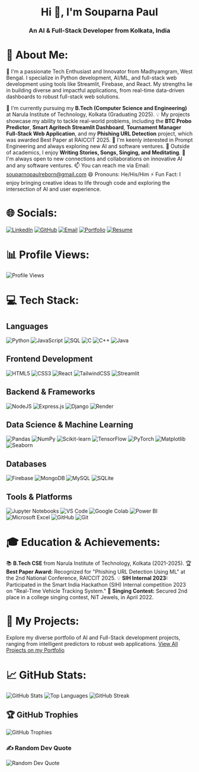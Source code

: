 <h1 align="center">Hi 👋, I'm Souparna Paul</h1>
<h3 align="center">An AI & Full-Stack Developer from Kolkata, India</h3>

# 💫 About Me:
👋 I'm a passionate Tech Enthusiast and Innovator from Madhyamgram, West Bengal. I specialize in Python development, AI/ML, and full-stack web development using tools like Streamlit, Firebase, and React. My strengths lie in building diverse and impactful applications, from real-time data-driven dashboards to robust full-stack web solutions.

🔭 I'm currently pursuing my **B.Tech (Computer Science and Engineering)** at Narula Institute of Technology, Kolkata (Graduating 2025).
💡 My projects showcase my ability to tackle real-world problems, including the **BTC Probo Predictor**, **Smart Agritech Streamlit Dashboard**, **Tournament Manager Full-Stack Web Application**, and my **Phishing URL Detection** project, which was awarded Best Paper at RAICCIT 2025.
🧐 I'm keenly interested in Prompt Engineering and always exploring new AI and software ventures.
💖 Outside of academics, I enjoy **Writing Stories, Songs, Singing, and Meditating**.
💬 I'm always open to new connections and collaborations on innovative AI and any software ventures.
📫 You can reach me via Email: souparnopaulreborn@gmail.com
😄 Pronouns: He/His/Him
⚡ Fun Fact: I enjoy bringing creative ideas to life through code and exploring the intersection of AI and user experience.

# 🌐 Socials:
[![LinkedIn](https://img.shields.io/badge/LinkedIn-%230077B5.svg?logo=linkedin&logoColor=white)](https://www.linkedin.com/in/souparno-paul-28a75524b/) 
[![GitHub](https://img.shields.io/badge/GitHub-100000?style=for-the-badge&logo=github&logoColor=white)](https://github.com/sOuL2000s) 
[![Email](https://img.shields.io/badge/Email-D14836?style=for-the-badge&logo=gmail&logoColor=white)](mailto:souparnopaulreborn@gmail.com)
[![Portfolio](https://img.shields.io/badge/Portfolio-%23000000.svg?style=for-the-badge&logo=netlify&logoColor=%2300C7B7)](https://souparna-paul-portfolio.netlify.app/)
[![Resume](https://img.shields.io/badge/Resume-0077B5?style=for-the-badge&logo=google-drive&logoColor=white)](https://souparna-paul-portfolio.netlify.app/Souparna_Paul_Latest_Resume.pdf)

# 📊 Profile Views:
![Profile Views](https://count.getloli.com/get/@sOuL2000s?theme=moebooru)

# 💻 Tech Stack:

## Languages
![Python](https://img.shields.io/badge/python-3670A0?style=for-the-badge&logo=python&logoColor=ffdd54) 
![JavaScript](https://img.shields.io/badge/javascript-%23323330.svg?style=for-the-badge&logo=javascript&logoColor=%23F7DF1E) 
![SQL](https://img.shields.io/badge/SQL-000000?style=for-the-badge&logo=microsoft-sql-server&logoColor=white) 
![C](https://img.shields.io/badge/c-%2300599C.svg?style=for-the-badge&logo=c&logoColor=white) 
![C++](https://img.shields.io/badge/c++-%2300599C.svg?style=for-the-badge&logo=c%2B%2B&logoColor=white) 
![Java](https://img.shields.io/badge/java-%23ED8B00.svg?style=for-the-badge&logo=openjdk&logoColor=white)

## Frontend Development
![HTML5](https://img.shields.io/badge/html5-%23E34F26.svg?style=for-the-badge&logo=html5&logoColor=white) 
![CSS3](https://img.shields.io/badge/css3-%231572B6.svg?style=for-the-badge&logo=css3&logoColor=white) 
![React](https://img.shields.io/badge/react-%2320232a.svg?style=for-the-badge&logo=react&logoColor=%2361DAFB) 
![TailwindCSS](https://img.shields.io/badge/tailwindcss-%2338B2AC.svg?style=for-the-badge&logo=tailwind-css&logoColor=white)
![Streamlit](https://img.shields.io/badge/Streamlit-FF4B4B?style=for-the-badge&logo=streamlit&logoColor=white)

## Backend & Frameworks
![NodeJS](https://img.shields.io/badge/node.js-6DA55F?style=for-the-badge&logo=node.js&logoColor=white) 
![Express.js](https://img.shields.io/badge/express.js-%23404d59.svg?style=for-the-badge&logo=express&logoColor=%2361DAFB) 
![Django](https://img.shields.io/badge/django-%23092E20.svg?style=for-the-badge&logo=django&logoColor=white) 
![Render](https://img.shields.io/badge/Render-%46E3B7?style=for-the-badge&logo=render&logoColor=white)

## Data Science & Machine Learning
![Pandas](https://img.shields.io/badge/pandas-%23150458.svg?style=for-the-badge&logo=pandas&logoColor=white) 
![NumPy](https://img.shields.io/badge/numpy-%23013243.svg?style=for-the-badge&logo=numpy&logoColor=white) 
![Scikit-learn](https://img.shields.io/badge/scikit--learn-%23F7931E.svg?style=for-the-badge&logo=scikit-learn&logoColor=white) 
![TensorFlow](https://img.shields.io/badge/TensorFlow-%23FF6F00.svg?style=for-the-badge&logo=tensorflow&logoColor=white) 
![PyTorch](https://img.shields.io/badge/PyTorch-%23EE4C2C.svg?style=for-the-badge&logo=pytorch&logoColor=white) 
![Matplotlib](https://img.shields.io/badge/Matplotlib-%23ffffff.svg?style=for-the-badge&logo=Matplotlib&logoColor=black)
![Seaborn](https://img.shields.io/badge/Seaborn-%230077B5.svg?style=for-the-badge&logo=seaborn&logoColor=white)

## Databases
![Firebase](https://img.shields.io/badge/firebase-%23039BE5.svg?style=for-the-badge&logo=firebase) 
![MongoDB](https://img.shields.io/badge/MongoDB-%234ea94b.svg?style=for-the-badge&logo=mongodb&logoColor=white) 
![MySQL](https://img.shields.io/badge/mysql-%2300f.svg?style=for-the-badge&logo=mysql&logoColor=white) 
![SQLite](https://img.shields.io/badge/sqlite-%2307405e.svg?style=for-the-badge&logo=sqlite&logoColor=white)

## Tools & Platforms
![Jupyter Notebooks](https://img.shields.io/badge/Jupyter-%23F37626.svg?style=for-the-badge&logo=jupyter&logoColor=white) 
![VS Code](https://img.shields.io/badge/VS%20Code-007ACC?style=for-the-badge&logo=visual-studio-code&logoColor=white) 
![Google Colab](https://img.shields.io/badge/Colab-F9AB00?style=for-the-badge&logo=googlecolab&logoColor=white) 
![Power BI](https://img.shields.io/badge/PowerBI-F2C811?style=for-the-badge&logo=power-bi&logoColor=white) 
![Microsoft Excel](https://img.shields.io/badge/Microsoft_Excel-217346?style=for-the-badge&logo=microsoft-excel&logoColor=white) 
![GitHub](https://img.shields.io/badge/github-%23121011.svg?style=for-the-badge&logo=github&logoColor=white) 
![Git](https://img.shields.io/badge/git-%23F05033.svg?style=for-the-badge&logo=git&logoColor=white)

# 🎓 Education & Achievements:
📚 **B.Tech CSE** from Narula Institute of Technology, Kolkata (2021-2025).
🏆 **Best Paper Award:** Recognized for "Phishing URL Detection Using ML" at the 2nd National Conference, RAICCIT 2025.
💡 **SIH Internal 2023:** Participated in the Smart India Hackathon (SIH) Internal competition 2023 on "Real-Time Vehicle Tracking System."
🎤 **Singing Contest:** Secured 2nd place in a college singing contest, NiT Jewels, in April 2022.

# 🚀 My Projects:
Explore my diverse portfolio of AI and Full-Stack development projects, ranging from intelligent predictors to robust web applications.
[View All Projects on my Portfolio](https://souparna-paul-portfolio.netlify.app/projects.html)

# 📈 GitHub Stats:
![GitHub Stats](https://github-readme-stats.vercel.app/api?username=sOuL2000s&show_icons=true&theme=radical&hide_border=false&count_private=true)
![Top Languages](https://github-readme-stats.vercel.app/api/top-langs/?username=sOuL2000s&layout=compact&theme=radical&hide_border=false)
![GitHub Streak](https://github-readme-streak-stats.herokuapp.com/?user=sOuL2000s&theme=radical&hide_border=false)

## 🏆 GitHub Trophies
![GitHub Trophies](https://github-profile-trophy.vercel.app/?username=sOuL2000s&theme=radical&no-frame=false&no-bg=true&margin-w=4)

### ✍️ Random Dev Quote
![Random Dev Quote](https://quotes-github-readme.vercel.app/api?type=horizontal&theme=radical)

